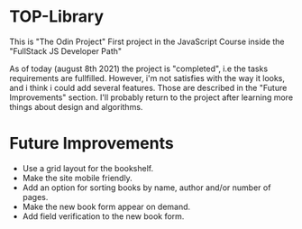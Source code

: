 # TOP-Library
This is "The Odin Project" First project in the JavaScript Course inside the "FullStack JS Developer Path"

As of today (august 8th 2021) the project is "completed", i.e the tasks requirements are fullfilled.
However, i'm not satisfies with the way it looks, and i think i could add several features. Those are described in the "Future Improvements" section. I'll probably return to the project after learning more things about design and algorithms.

# Future Improvements
* Use a grid layout for the bookshelf.
* Make the site mobile friendly.
* Add an option for sorting books by name, author and/or number of pages.
* Make the new book form appear on demand.
* Add field verification to the new book form.